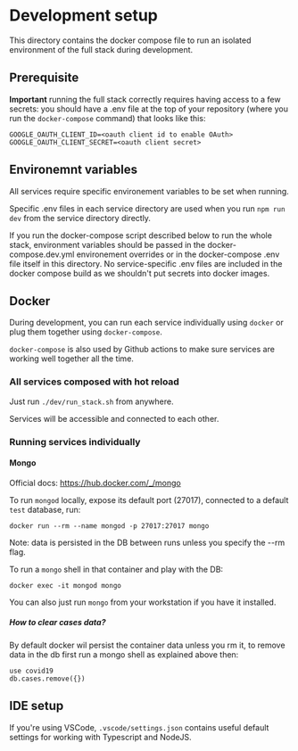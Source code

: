 # Development setup

This directory contains the docker compose file to run an isolated environment of the full stack during development.

## Prerequisite

**Important** running the full stack correctly requires having access to a few secrets: you should have a .env file at the top of your repository (where you run the `docker-compose` command) that looks like this:

```
GOOGLE_OAUTH_CLIENT_ID=<oauth client id to enable OAuth>
GOOGLE_OAUTH_CLIENT_SECRET=<oauth client secret>
```

## Environemnt variables

All services require specific environement variables to be set when running.

Specific .env files in each service directory are used when you run `npm run dev` from the service directory directly.

If you run the docker-compose script described below to run the whole stack, environment variables should be passed in the docker-compose.dev.yml environement overrides or in the docker-compose .env file itself in this directory. No service-specific .env files are included in the docker compose build as we shouldn't put secrets into docker images.

## Docker

During development, you can run each service individually using `docker` or plug them together using `docker-compose`.

`docker-compose` is also used by Github actions to make sure services are working well together all the time.

### All services composed with hot reload

Just run `./dev/run_stack.sh` from anywhere.

Services will be accessible and connected to each other.

### Running services individually

#### Mongo

Official docs: https://hub.docker.com/_/mongo

To run `mongod` locally, expose its default port (27017), connected to a default `test` database, run:

```
docker run --rm --name mongod -p 27017:27017 mongo
```

Note: data is persisted in the DB between runs unless you specify the --rm flag.

To run a `mongo` shell in that container and play with the DB:

```
docker exec -it mongod mongo
```

You can also just run `mongo` from your workstation if you have it installed.

##### How to clear cases data?

By default docker wil persist the container data unless you rm it, to remove data in the db first run a mongo shell as explained above then:

```
use covid19
db.cases.remove({})
```

## IDE setup

If you're using VSCode, `.vscode/settings.json` contains useful default settings for working with Typescript and NodeJS.
